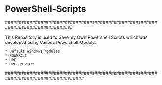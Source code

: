 # PowerShell-Scripts


#################################################################################

This Repository is used to Save my Own Powershell Scripts which was developed using Various Powershell Modules 
    
    * Default Windows Modules 
    * POWERCLI
    * HPE
    * HPE-ONEVIEW

#####################################################################################
